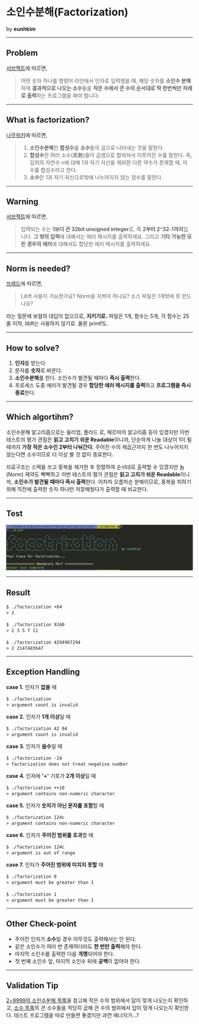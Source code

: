 # 소인수분해(Factorization)
by **eunhkim**

---
## Problem
[서브젝트](https://docs.google.com/document/d/1utPkD1rfZIes4dv-Q1qKJThB8bmmQk8u7O1FGjhdO2Y)에 따르면,

> 어떤 숫자 하나를 명령어 라인에서 인자로 입력했을 때, 해당 숫자를 **소인수 분해**하여 **결과적으로 나오는 소수**들을 **작은 수에서 큰 수의 순서대로 딱 한번씩만 차례로 출력**하는 프로그램을 짜야 합니다.

---
## What is factorization?
[나무위키](https://namu.wiki/w/%EC%86%8C%EC%9D%B8%EC%88%98%EB%B6%84%ED%95%B4)에 따르면,

> 1. **소인수분해**란 **합성수**를 **소수**들의 곱으로 나타내는 것을 말한다.
> 2. **합성수**란 여러 소수(素數)들이 곱셈으로 합쳐져서 이루어진 수를 말한다. 즉, 임의의 자연수 n에 대해 1과 자기 자신을 제외한 다른 약수가 존재할 때, 이 수를 합성수라고 한다.
> 3. **소수**란 1과 자기 자신으로밖에 나누어지지 않는 정수를 말한다.

---
## Warning
[서브젝트](https://docs.google.com/document/d/1utPkD1rfZIes4dv-Q1qKJThB8bmmQk8u7O1FGjhdO2Y)에 따르면,

> 입력되는 수는 **1보다 큰 32bit unsigned integer**로, 즉 **2부터 2^32-1까지**입니다. **그 밖의 입력**에 대해서는 에러 메시지를 출력하세요. 그리고 **기타 가능한 모든 경우의 에러**에 대해서도 합당한 에러 메시지를 출력하세요.

---
## Norm is needed?
[ 쓰레드](https://42born2code.slack.com/archives/CU6MTFBNH/p1585725942298400)에 따르면,

> Libft 사용이 가능한가요?
> Norm을 지켜야 하나요?
> 소스 파일은 1개밖에 못 만드나요?

라는 질문에 보컬의 대답이 없으므로, **지키기로.** 파일은 1개, 함수는 5개, 각 함수는 25줄 이하, libft는 사용하지 않기로. 물론 printf도.

----
## How to solve?
1. **인자**를 받는다.
2. 문자를 **숫자**로 바꾼다.
3. **소인수분해**를 한다. 소인수가 발견될 때마다 **즉시 출력**한다.
4. 프로세스 도중 에러가 발견될 경우 **합당한 에러 메시지를 출력**하고 **프로그램을 즉시 종료**한다.


----
## Which algortihm?
소인수분해 알고리즘으로는 윌리엄, 폴라드 로, 페르마의 알고리즘 등이 있겠지만 이번 테스트의 평가 관점은 **읽고 고치기 쉬운 Readable**이니까, 단순하게 나눌 대상이 1이 될 때까지 **가장 작은 소수인 2부터 나눠간다.** 주어진 수의 제곱근까지 한 번도 나누어지지 않는다면 소수이므로 더 이상 볼 것 없이 종료한다.

자료구조는 스택을 쓰고 중복을 제거한 후 정렬하여 순서대로 출력할 수 있겠지만 놈(Norm) 제약도 빡빡하고 이번 테스트의 평가 관점은 **읽고 고치기 쉬운 Readable**이니까, **소인수가 발견될 때마다 즉시 출력**한다. 어차피 오름차순 분해이므로, 중복을 피하기 위해 직전에 출력한 숫자 하나만 저장해뒀다가 출력할 때 비교한다.

----
## Test
![unittest](./unittest.png)

----
## Result
    $ ./factorization +64
    > 2

    $ ./factorization 9240
    > 2 3 5 7 11

    $ ./factorization 4294967294
    > 2 2147483647

----
## Exception Handling
**case 1.** 인자가 **없을** 때

    $ ./factorization
    > argument count is invalid

**case 2.** 인자가 **1개 이상**일 때

    $ ./factorization 42 94
    > argument count is invalid

**case 3.** 인자가 **음수**일 때

    $ ./factorization -24
    > factorization does not treat negative number

**case 4.** 인자에 **'+'** 기호가 **2개 이상**일 때

    $ ./factorization ++10
    > argument contains non-numeric character

**case 5.** 인자가 **숫자가 아닌 문자를 포함**할 때

    $ ./factorization 124c
    > argument contains non-numeric character

**case 6.** 인자가 **주어진 범위를 초과**할 때

    $ ./factorization 124c
    > argument is out of range

**case 7.** 인자가 **주어진 범위에 미치지 못할** 때

    $ ./factorization 0
    > argument must be greater than 1

    $ ./factorization 1
    > argument must be greater than 1

----
## Other Check-point
* 주어진 인자가 **소수**일 경우 아무것도 출력해서는 안 된다.
* 같은 소인수가 여러 번 존재하더라도 **한 번만 출력**해야 한다.
* 마지막 소인수를 출력한 다음 **개행**되어야 한다.
* 첫 번째 소인수 앞, 마지막 소인수 뒤에 **공백**이 없어야 한다.

----
## Validation Tip
[2~9999의 소인수분해 목록](https://m.blog.naver.com/PostView.nhn?blogId=483pky&logNo=221193148861&proxyReferer=http%3A%2F%2F168.126.130.229%2Ftm%2F%3Fa%3DCR%26b%3DMAC%26c%3D300020963651%26d%3D32%26e%3D2203%26f%3DbS5ibG9nLm5hdmVyLmNvbS80ODNwa3kvMjIxMTkzMTQ4ODYx%26g%3D1585817314251%26h%3D1585817314308%26y%3D0%26z%3D0%26x%3D1%26w%3D2019-07-24%26in%3D2203_1748_00023587%26id%3D20200402)을 참고해 작은 수의 범위에서 답이 맞게 나오는지 확인하고, [소수 목록](https://ko.wikipedia.org/wiki/%EC%86%8C%EC%88%98_%EB%AA%A9%EB%A1%9D)의 큰 소수들을 적당히 곱해 큰 수의 범위에서 답이 맞게 나오는지 확인한다. 테스트 프로그램을 따로 만들면 좋겠지만 과연 에너지가...?
